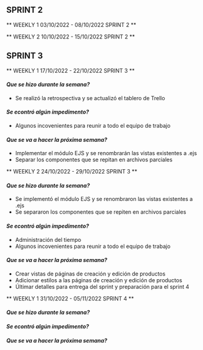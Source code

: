 ## **SPRINT 2**

** WEEKLY 1 03/10/2022 - 08/10/2022 SPRINT 2 **


** WEEKLY 2 10/10/2022 - 15/10/2022 SPRINT 2 **


## **SPRINT 3**

** WEEKLY 1 17/10/2022 - 22/10/2022 SPRINT 3 **

#### ***Que se hizo durante la semana?***
* Se realizó la retrospectiva y se actualizó el tablero de Trello

#### ***Se econtró algún impedimento?***
* Algunos incovenientes para reunir a todo el equipo de trabajo

#### ***Que se va a hacer la próxima semana?***
* Implementar el módulo EJS y se renombrarán las vistas existentes a .ejs
* Separar los componentes que se repitan en archivos parciales 

** WEEKLY 2 24/10/2022 - 29/10/2022 SPRINT 3 **

#### ***Que se hizo durante la semana?***
* Se implementó el módulo EJS y se renombraron las vistas existentes a .ejs
* Se separaron los componentes que se repiten en archivos parciales 

#### ***Se econtró algún impedimento?***
* Administración del tiempo
* Algunos incovenientes para reunir a todo el equipo de trabajo

#### ***Que se va a hacer la próxima semana?***
* Crear vistas de páginas de creación y edición de productos
* Adicionar estilos a las páginas de creación y edición de productos
* Últimar detalles para entrega del sprint y preparación para el sprint 4

** WEEKLY 1 31/10/2022 - 05/11/2022 SPRINT 4 **
#### ***Que se hizo durante la semana?***
#### ***Se econtró algún impedimento?***
#### ***Que se va a hacer la próxima semana?***